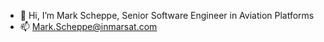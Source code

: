 - 👋 Hi, I’m Mark Scheppe, Senior Software Engineer in Aviation Platforms
- 📫 Mark.Scheppe@inmarsat.com

<!---
mscheppe-inmarsat/mscheppe-inmarsat is a ✨ special ✨ repository because its `README.md` (this file) appears on your GitHub profile.
You can click the Preview link to take a look at your changes.
--->
